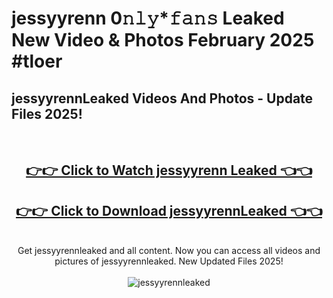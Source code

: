 # jessyyrenn 0𝚗𝚕𝚢*𝚏𝚊𝚗𝚜 Leaked New Video & Photos February 2025 #tloer

<h2>jessyyrennLeaked Videos And Photos - Update Files 2025!</h2>
<br>
<div align="center">
<h2><a href="https://mediaupload.pro?title=jessyyrenn&ref=11F" rel="nofollow">👉👉 Click to Watch jessyyrenn Leaked 👈👈</a></h2>
<h2><a href="https://mediaupload.pro?title=jessyyrenn&ref=11F" rel="nofollow">👉👉 Click to Download jessyyrennLeaked 👈👈</a></h2>
<br>
Get jessyyrennleaked and all content. Now you can access all videos and pictures of jessyyrennleaked. New Updated Files 2025!
<br>
<br>
<a href="https://mediaupload.pro?title=jessyyrenn&ref=11F" rel="nofollow" data-target="animated-image.originalLink"><img src="https://i.ibb.co/Gkj2r4b/banner.png" alt="jessyyrennleaked" style="max-width: 100%; display: inline-block;" data-target="animated-image.originalImage"></a>
</div>
<br>

